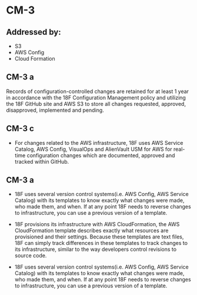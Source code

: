 # CM-3
## Addressed by:
 - S3
 - AWS Config
 - Cloud Formation


## CM-3 a
Records of configuration-controlled changes are retained for at least 1 year in accordance with the 18F Configuration Management policy and utilizing the 18F GitHub site and AWS S3 to store all changes requested, approved, disapproved, implemented and pending.




## CM-3 c
- For changes related to the AWS infrastructure, 18F uses AWS Service Catalog, AWS Config, VisualOps and AlienVault USM for AWS for real-time configuration changes which are documented, approved and tracked within GitHub.


## CM-3 a
- 18F uses several version control systems(i.e. AWS Config, AWS Service Catalog) with its templates to know exactly what changes were made, who made them, and when. If at any point 18F needs to reverse changes to infrastructure, you can use a previous version of a template.





- 18F provisions its infrastructure with AWS CloudFormation, the AWS CloudFormation template describes exactly what resources are provisioned and their settings. Because these templates are text files, 18F can simply track differences in these templates to track changes to its infrastructure, similar to the way developers control revisions to source code.
- 18F uses several version control systems(i.e. AWS Config, AWS Service Catalog) with its templates to know exactly what changes were made, who made them, and when. If at any point 18F needs to reverse changes to infrastructure, you can use a previous version of a template.




